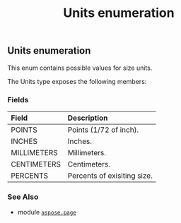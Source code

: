 ﻿---
title: Units enumeration
second_title: Aspose.Page for Python via .NET API References
description: 
type: docs
weight: 150
url: /python-net/aspose.page/units/
is_root: false
---

## Units enumeration

This enum contains possible values for size units.



The Units type exposes the following members:

### Fields
| Field | Description |
| :- | :- |
| POINTS | Points (1/72 of inch). |
| INCHES | Inches. |
| MILLIMETERS | Millimeters. |
| CENTIMETERS | Centimeters. |
| PERCENTS | Percents of exisiting size. |



### See Also
* module [`aspose.page`](..)
